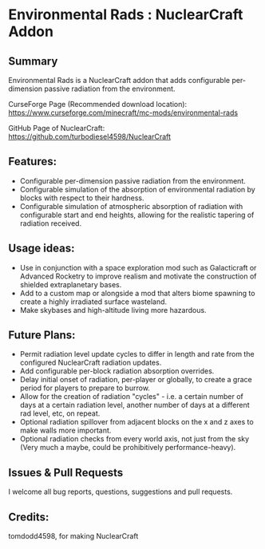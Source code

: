 # Environmental Rads : NuclearCraft Addon
## Summary
Environmental Rads is a NuclearCraft addon that adds configurable per-dimension passive radiation from the environment.

CurseForge Page (Recommended download location): https://www.curseforge.com/minecraft/mc-mods/environmental-rads

GitHub Page of NuclearCraft: https://github.com/turbodiesel4598/NuclearCraft

## Features:

* Configurable per-dimension passive radiation from the environment.
* Configurable simulation of the absorption of environmental radiation by blocks with respect to their hardness.
* Configurable simulation of atmospheric absorption of radiation with configurable start and end heights, allowing for the realistic tapering of radiation received.


## Usage ideas:

* Use in conjunction with a space exploration mod such as Galacticraft or Advanced Rocketry to improve realism and motivate the construction of shielded extraplanetary bases.
* Add to a custom map or alongside a mod that alters biome spawning to create a highly irradiated surface wasteland.
* Make skybases and high-altitude living more hazardous.


## Future Plans:

* Permit radiation level update cycles to differ in length and rate from the configured NuclearCraft radiation updates.
* Add configurable per-block radiation absorption overrides.
* Delay initial onset of radiation, per-player or globally, to create a grace period for players to prepare to burrow.
* Allow for the creation of radiation "cycles" - i.e. a certain number of days at a certain radiation level, another number of days at a different rad level, etc, on repeat.
* Optional radiation spillover from adjacent blocks on the x and z axes to make walls more important.
* Optional radiation checks from every world axis, not just from the sky (Very much a maybe, could be prohibitively performance-heavy).

## Issues & Pull Requests
I welcome all bug reports, questions, suggestions and pull requests.


## Credits:
tomdodd4598, for making NuclearCraft